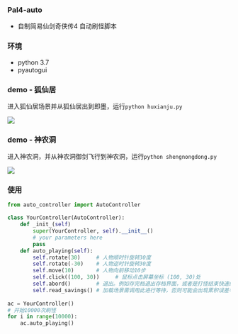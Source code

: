 ### Pal4-auto
- 自制简易仙剑奇侠传4 自动刷怪脚本

### 环境

- python 3.7
- pyautogui

### demo - 狐仙居
进入狐仙居场景并从狐仙居出到即墨，运行`python huxianju.py`

<img src="https://github.com/lstcutong/Pal4-auto/blob/main/gifs/2~1%2000_00_00-00_00_30.gif?raw=true"/>

### demo - 神农洞
进入神农洞，并从神农洞御剑飞行到神农洞，运行`python shengnongdong.py`

<img src="https://github.com/lstcutong/Pal4-auto/blob/main/gifs/1~1%2000_00_00-00_00_30.gif?raw=true"/>



### 使用

```python
from auto_controller import AutoController

class YourController(AutoController):
    def _init_(self)
        super(YourController, self).__init__()
    	# your parameters here
        pass
    def auto_playing(self):
        self.rotate(30)     # 人物顺时针旋转30度
        self.rotate(-30)    # 人物逆时针旋转30度
        self.move(10)       # 人物向前移动10步
        self.click((100, 30))     # 鼠标点击屏幕坐标 (100, 30)处
        self.abord()        # 退出。例如存完档退出存档界面，或者是打怪结束快速结算
        self.read_savings() # 加载场景需调用此进行等待，否则可能会出现累积误差导致自动刷怪失败
        
ac = YourController()
# 开始10000次刷怪
for i in range(10000):
    ac.auto_playing()
```
